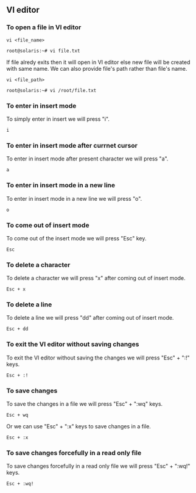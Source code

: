 ## VI editor

### To open a file in VI editor
```
vi <file_name>
```
```
root@solaris:~# vi file.txt
```
If file alredy exits then it will open in VI editor else new file will be created with same name.
We can also provide file's path rather than file's name.

```
vi <file_path>
```
```
root@solaris:~# vi /root/file.txt
```

### To enter in insert mode 
To simply enter in insert we will press "i".
```
i
```

### To enter in insert mode after currnet cursor 
To enter in insert mode after present character we will press "a".
```
a
```

### To enter in insert mode in a new line 
To enter in insert mode in a new line we will press "o".
```
o
```

### To come out of insert mode 
To come out of the insert mode we will press "Esc" key.
```
Esc
```

### To delete a character 
To delete a character we will press "x" after coming out of insert mode. 
```
Esc + x
```

### To delete a line 
To delete a line we will press "dd" after coming out of insert mode.
```
Esc + dd
```

### To exit the VI editor without saving changes 
To exit the VI editor without saving the changes we will press "Esc" + ":!" keys.
```
Esc + :!
```

### To save changes 
To save the changes in a file we will press "Esc" + ":wq" keys.
```
Esc + wq
```
Or we can use "Esc" + ":x" keys to save changes in a file.
```
Esc + :x
```

### To save changes forcefully in a read only file
To save changes forcefully in a read only file we will press "Esc" + ":wq!" keys.
```
Esc + :wq!
```